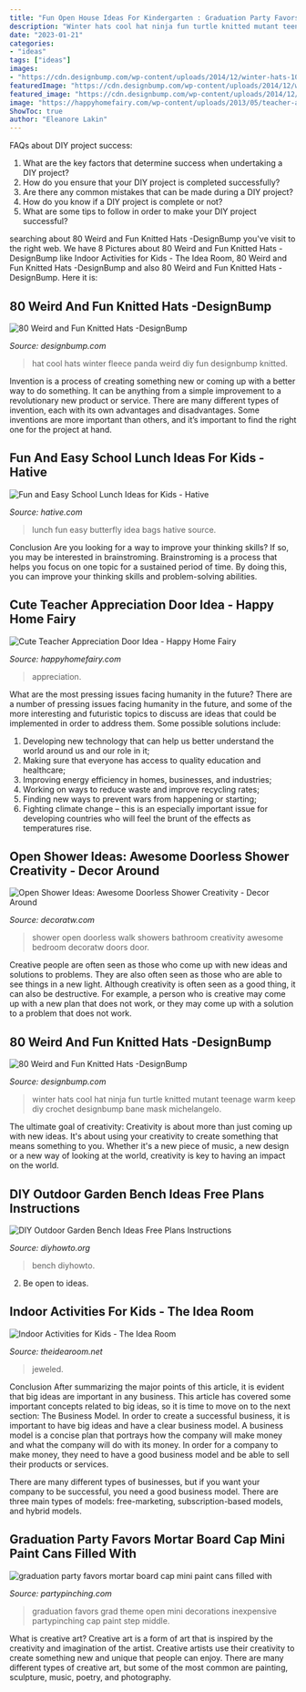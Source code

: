 ```yaml
---
title: "Fun Open House Ideas For Kindergarten : Graduation Party Favors Mortar Board Cap Mini Paint Cans Filled With"
description: "Winter hats cool hat ninja fun turtle knitted mutant teenage warm keep diy crochet designbump bane mask michelangelo"
date: "2023-01-21"
categories:
- "ideas"
tags: ["ideas"]
images:
- "https://cdn.designbump.com/wp-content/uploads/2014/12/winter-hats-104.jpg"
featuredImage: "https://cdn.designbump.com/wp-content/uploads/2014/12/winter-hats-104.jpg"
featured_image: "https://cdn.designbump.com/wp-content/uploads/2014/12/winter-hats-118.jpg"
image: "https://happyhomefairy.com/wp-content/uploads/2013/05/teacher-appreciation-door41.jpg"
ShowToc: true
author: "Eleanore Lakin"
---
```



FAQs about DIY project success:
1. What are the key factors that determine success when undertaking a DIY project?
2. How do you ensure that your DIY project is completed successfully? 
3. Are there any common mistakes that can be made during a DIY project? 
4. How do you know if a DIY project is complete or not? 
5. What are some tips to follow in order to make your DIY project successful?

	

		
searching about 80 Weird and Fun Knitted Hats -DesignBump you've visit to the right web. We have 8 Pictures about 80 Weird and Fun Knitted Hats -DesignBump like Indoor Activities for Kids - The Idea Room, 80 Weird and Fun Knitted Hats -DesignBump and also 80 Weird and Fun Knitted Hats -DesignBump. Here it is:
		
    
## 80 Weird And Fun Knitted Hats -DesignBump

<img loading=lazy src="https://cdn.designbump.com/wp-content/uploads/2014/12/winter-hats-118.jpg" onerror="this.onerror=null;this.src='https://tse4.mm.bing.net/th?id=OIP.8GnUqilBNJUlFa0WiO7QGgHaE6&amp;pid=15.1';" alt="80 Weird and Fun Knitted Hats -DesignBump">

_Source: designbump.com_

>hat cool hats winter fleece panda weird diy fun designbump knitted. 

	

Invention is a process of creating something new or coming up with a better way to do something. It can be anything from a simple improvement to a revolutionary new product or service. There are many different types of invention, each with its own advantages and disadvantages. Some inventions are more important than others, and it’s important to find the right one for the project at hand.

    
## Fun And Easy School Lunch Ideas For Kids - Hative

<img loading=lazy src="https://hative.com/wp-content/uploads/2015/02/school-lunch-ideas-for-kids/2-school-lunch-ideas-for-kids.jpg" onerror="this.onerror=null;this.src='https://tse4.mm.bing.net/th?id=OIP.c8TigkES9b1fxaJoAjXDrAHaKS&amp;pid=15.1';" alt="Fun and Easy School Lunch Ideas for Kids - Hative">

_Source: hative.com_

>lunch fun easy butterfly idea bags hative source. 

	

Conclusion
Are you looking for a way to improve your thinking skills? If so, you may be interested in brainstroming. Brainstroming is a process that helps you focus on one topic for a sustained period of time. By doing this, you can improve your thinking skills and problem-solving abilities.

    
## Cute Teacher Appreciation Door Idea - Happy Home Fairy

<img loading=lazy src="https://happyhomefairy.com/wp-content/uploads/2013/05/teacher-appreciation-door41.jpg" onerror="this.onerror=null;this.src='https://tse3.mm.bing.net/th?id=OIP.j-g8WSCXWKlAnzJqb3HiiwHaLH&amp;pid=15.1';" alt="Cute Teacher Appreciation Door Idea - Happy Home Fairy">

_Source: happyhomefairy.com_

>appreciation. 

	

What are the most pressing issues facing humanity in the future?
There are a number of pressing issues facing humanity in the future, and some of the more interesting and futuristic topics to discuss are ideas that could be implemented in order to address them. Some possible solutions include: 
1) Developing new technology that can help us better understand the world around us and our role in it; 
2) Making sure that everyone has access to quality education and healthcare; 
3) Improving energy efficiency in homes, businesses, and industries; 
4) Working on ways to reduce waste and improve recycling rates; 
5) Finding new ways to prevent wars from happening or starting; 
6) Fighting climate change – this is an especially important issue for developing countries who will feel the brunt of the effects as temperatures rise.

    
## Open Shower Ideas: Awesome Doorless Shower Creativity - Decor Around

<img loading=lazy src="https://decoratw.com/wp-content/uploads/2017/03/open-shower-27.jpg" onerror="this.onerror=null;this.src='https://tse3.mm.bing.net/th?id=OIP.rCygPohL9CcNip7U8ke1JQHaLH&amp;pid=15.1';" alt="Open Shower Ideas: Awesome Doorless Shower Creativity - Decor Around">

_Source: decoratw.com_

>shower open doorless walk showers bathroom creativity awesome bedroom decoratw doors door. 

	

Creative people are often seen as those who come up with new ideas and solutions to problems. They are also often seen as those who are able to see things in a new light. Although creativity is often seen as a good thing, it can also be destructive. For example, a person who is creative may come up with a new plan that does not work, or they may come up with a solution to a problem that does not work.

    
## 80 Weird And Fun Knitted Hats -DesignBump

<img loading=lazy src="https://cdn.designbump.com/wp-content/uploads/2014/12/winter-hats-104.jpg" onerror="this.onerror=null;this.src='https://tse1.mm.bing.net/th?id=OIP.p8VnA4Uhb-sSSAKVhbud1gHaHI&amp;pid=15.1';" alt="80 Weird and Fun Knitted Hats -DesignBump">

_Source: designbump.com_

>winter hats cool hat ninja fun turtle knitted mutant teenage warm keep diy crochet designbump bane mask michelangelo. 

	

The ultimate goal of creativity:
Creativity is about more than just coming up with new ideas. It's about using your creativity to create something that means something to you. Whether it's a new piece of music, a new design or a new way of looking at the world, creativity is key to having an impact on the world.

    
## DIY Outdoor Garden Bench Ideas Free Plans Instructions

<img loading=lazy src="https://www.diyhowto.org/wp-content/uploads/DIYHowto-Outdoor-Garden-Bench-ProjectsInstructions-05.jpg" onerror="this.onerror=null;this.src='https://tse2.mm.bing.net/th?id=OIP.2C1hDMNjrgu654UkJbrQ6gHaRq&amp;pid=15.1';" alt="DIY Outdoor Garden Bench Ideas Free Plans Instructions">

_Source: diyhowto.org_

>bench diyhowto. 

	

2. Be open to ideas.

    
## Indoor Activities For Kids - The Idea Room

<img loading=lazy src="https://www.theidearoom.net/wp-content/uploads/2015/01/Paint-Snow1.jpg" onerror="this.onerror=null;this.src='https://tse3.mm.bing.net/th?id=OIP.TkEeDehD3UxUYS88h1byfQHaLG&amp;pid=15.1';" alt="Indoor Activities for Kids - The Idea Room">

_Source: theidearoom.net_

>jeweled. 

	

Conclusion
After summarizing the major points of this article, it is evident that big ideas are important in any business. This article has covered some important concepts related to big ideas, so it is time to move on to the next section: The Business Model.
In order to create a successful business, it is important to have big ideas and have a clear business model. A business model is a concise plan that portrays how the company will make money and what the company will do with its money. In order for a company to make money, they need to have a good business model and be able to sell their products or services. 

There are many different types of businesses, but if you want your company to be successful, you need a good business model. There are three main types of models: free-marketing, subscription-based models, and hybrid models.

    
## Graduation Party Favors Mortar Board Cap Mini Paint Cans Filled With

<img loading=lazy src="https://partypinching.com/wp-content/uploads/2016/11/g9cwater-1-1024x768.jpg" onerror="this.onerror=null;this.src='https://tse4.mm.bing.net/th?id=OIP.nO2pqUYPCsLZ4TJRJ8N3rgHaFj&amp;pid=15.1';" alt="graduation party favors mortar board cap mini paint cans filled with">

_Source: partypinching.com_

>graduation favors grad theme open mini decorations inexpensive partypinching cap paint step middle. 

	

What is creative art?
Creative art is a form of art that is inspired by the creativity and imagination of the artist. Creative artists use their creativity to create something new and unique that people can enjoy. There are many different types of creative art, but some of the most common are painting, sculpture, music, poetry, and photography.

